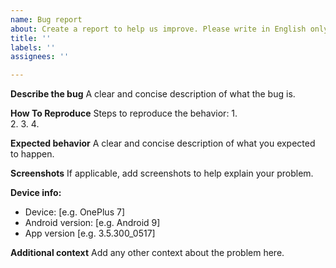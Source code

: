 ```yaml
---
name: Bug report
about: Create a report to help us improve. Please write in English only.
title: ''
labels: ''
assignees: ''

---
```


**Describe the bug**
A clear and concise description of what the bug is.

**How To Reproduce**
Steps to reproduce the behavior:
1.  
2. 
3. 
4. 

**Expected behavior**
A clear and concise description of what you expected to happen.

**Screenshots**
If applicable, add screenshots to help explain your problem.


**Device info:**
 - Device: [e.g. OnePlus 7]
 - Android version: [e.g. Android 9]
 - App version [e.g. 3.5.300_0517]

**Additional context**
Add any other context about the problem here.
